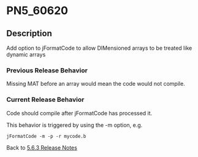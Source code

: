 # PN5_60620

<PageHeader />

## Description

Add option to jFormatCode to allow DIMensioned arrays to be treated like dynamic arrays

### Previous Release Behavior

Missing MAT before an array would mean the code would not compile.

### Current Release Behavior

Code should compile after jFormatCode has processed it.

This behavior is triggered by using the -m option, e.g.

```
jFormatCode -m -p -r mycode.b
```

Back to [5.6.3 Release Notes](./../README.md)

<PageFooter />
